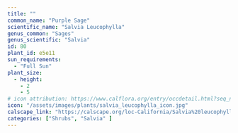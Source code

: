 ```yaml
---
title: ""
common_name: "Purple Sage"
scientific_name: "Salvia Leucophylla"
genus_common: "Sages" 
genus_scientific: "Salvia"
id: 80
plant_id: e5e11
sun_requirements:
  - "Full Sun"
plant_size:
  - height: 
    - 2
    - 5
# icon attribution: https://www.calflora.org/entry/occdetail.html?seq_num=mu3350 
icon: "/assets/images/plants/salvia_leucophylla_icon.jpg" 
calscape_link: "https://calscape.org/loc-California/Salvia%20leucophylla(%20)"
categories: ["Shrubs", "Salvia" ]
---
```



